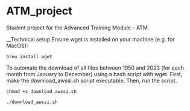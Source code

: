 # ATM_project
Student project for the Advanced Training Module - ATM

__Technical setup
Ensure wget is installed on your machine (e.g. for MacOS):

```brew install wget```

To automate the download of all files between 1950 and 2023 (for each month from January to December) using a bash script with wget.
First, make the download_awssi.sh script executable. Then, run the script.

```chmod +x download_awssi.sh```

```./download_awssi.sh```
